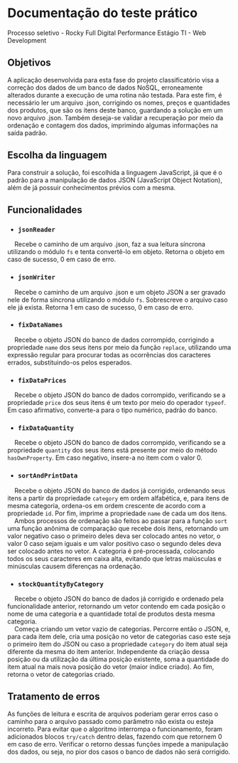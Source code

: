 # Documentação do teste prático
Processo seletivo - Rocky Full Digital Performance
Estágio TI - Web Development

## Objetivos
A aplicação desenvolvida para esta fase do projeto classificatório visa a correção dos dados de um banco de dados NoSQL, erroneamente alterados durante a execução de uma rotina não testada. Para este fim, é necessário ler um arquivo .json, corrigindo os nomes, preços e quantidades dos produtos, que são os itens deste banco, guardando a solução em um novo arquivo .json. Também deseja-se validar a recuperação por meio da ordenação e contagem dos dados, imprimindo algumas informações na saída padrão.

## Escolha da linguagem
Para construir a solução, foi escolhida a linguagem JavaScript, já que é o padrão para a manipulação de dados JSON (JavaScript Object Notation), além de já possuir conhecimentos prévios com a mesma.

## Funcionalidades

- ### ```jsonReader```
&nbsp;&nbsp;&nbsp;&nbsp;Recebe o caminho de um arquivo .json, faz a sua leitura síncrona utilizando o módulo `fs` e tenta convertê-lo em objeto. Retorna o objeto em caso de sucesso, 0 em caso de erro.

- ### ```jsonWriter```
&nbsp;&nbsp;&nbsp;&nbsp;Recebe o caminho de um arquivo .json e um objeto JSON a ser gravado nele de forma síncrona utilizando o módulo `fs`. Sobrescreve o arquivo caso ele já exista. Retorna 1 em caso de sucesso, 0 em caso de erro.

- ### ```fixDataNames```
&nbsp;&nbsp;&nbsp;&nbsp;Recebe o objeto JSON do banco de dados corrompido, corrigindo a propriedade `name` dos seus itens por meio da função `replace`, utilizando uma expressão regular para procurar todas as ocorrências dos caracteres errados, substituindo-os pelos esperados.

- ### ```fixDataPrices```
&nbsp;&nbsp;&nbsp;&nbsp;Recebe o objeto JSON do banco de dados corrompido, verificando se a propriedade `price` dos seus itens é um texto por meio do operador `typeof`. Em caso afirmativo, converte-a para o tipo numérico, padrão do banco.

- ### ```fixDataQuantity```
&nbsp;&nbsp;&nbsp;&nbsp;Recebe o objeto JSON do banco de dados corrompido, verificando se a propriedade `quantity` dos seus itens está presente por meio do método `hasOwnProperty`. Em caso negativo, insere-a no item com o valor 0.

- ### ```sortAndPrintData```
&nbsp;&nbsp;&nbsp;&nbsp;Recebe o objeto JSON do banco de dados já corrigido, ordenando seus itens a partir da propriedade `category` em ordem alfabética, e, para itens de mesma categoria, ordena-os em ordem crescente de acordo com a propriedade `id`. Por fim, imprime a propriedade `name` de cada um dos itens.<br>
&nbsp;&nbsp;&nbsp;&nbsp;Ambos processos de ordenação são feitos ao passar para a função `sort` uma função anônima de comparação que recebe dois itens, retornando um valor negativo caso o primeiro deles deva ser colocado antes no vetor, o valor 0 caso sejam iguais e um valor positivo caso o segundo deles deva ser colocado antes no vetor. A categoria é pré-processada, colocando todos os seus caracteres em caixa alta, evitando que letras maiúsculas e minúsculas causem diferenças na ordenação.

- ### ```stockQuantityByCategory```
&nbsp;&nbsp;&nbsp;&nbsp;Recebe o objeto JSON do banco de dados já corrigido e ordenado pela funcionalidade anterior, retornando um vetor contendo em cada posição o nome de uma categoria e a quantidade total de produtos desta mesma categoria.<br>
&nbsp;&nbsp;&nbsp;&nbsp;Começa criando um vetor vazio de categorias. Percorre então o JSON, e, para cada item dele, cria uma posição no vetor de categorias caso este seja o primeiro item do JSON ou caso a propriedade `category` do item atual seja diferente da mesma do item anterior. Independente da criação dessa posição ou da utilização da última posição existente, soma a quantidade do item atual na mais nova posição do vetor (maior índice criado). Ao fim, retorna o vetor de categorias criado.

## Tratamento de erros
As funções de leitura e escrita de arquivos poderiam gerar erros caso o caminho para o arquivo passado como parâmetro não exista ou esteja incorreto. Para evitar que o algoritmo interrompa o funcionamento, foram adicionados blocos `try/catch` dentro delas, fazendo com que retornem 0 em caso de erro. Verificar o retorno dessas funções impede a manipulação dos dados, ou seja, no pior dos casos o banco de dados não será corrigido.
